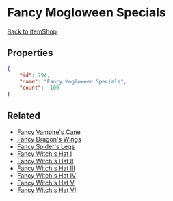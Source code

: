 # Fancy Mogloween Specials

<no description available>

[Back to itemShop](../item-shops.md)

## Properties

```json
{
    "id": 794,
    "name": "Fancy Mogloween Specials",
    "count": -100
}
```

## Related

- [Fancy Vampire's Cane](../items/21708-fancy-vampire-s-cane.md)
- [Fancy Dragon's Wings](../items/21134-fancy-dragon-s-wings.md)
- [Fancy Spider's Legs](../items/22117-fancy-spider-s-legs.md)
- [Fancy Witch's Hat I](../items/20542-fancy-witch-s-hat-i.md)
- [Fancy Witch's Hat II](../items/20543-fancy-witch-s-hat-ii.md)
- [Fancy Witch's Hat III](../items/20544-fancy-witch-s-hat-iii.md)
- [Fancy Witch's Hat IV](../items/20545-fancy-witch-s-hat-iv.md)
- [Fancy Witch's Hat V](../items/20546-fancy-witch-s-hat-v.md)
- [Fancy Witch's Hat VI](../items/20547-fancy-witch-s-hat-vi.md)

